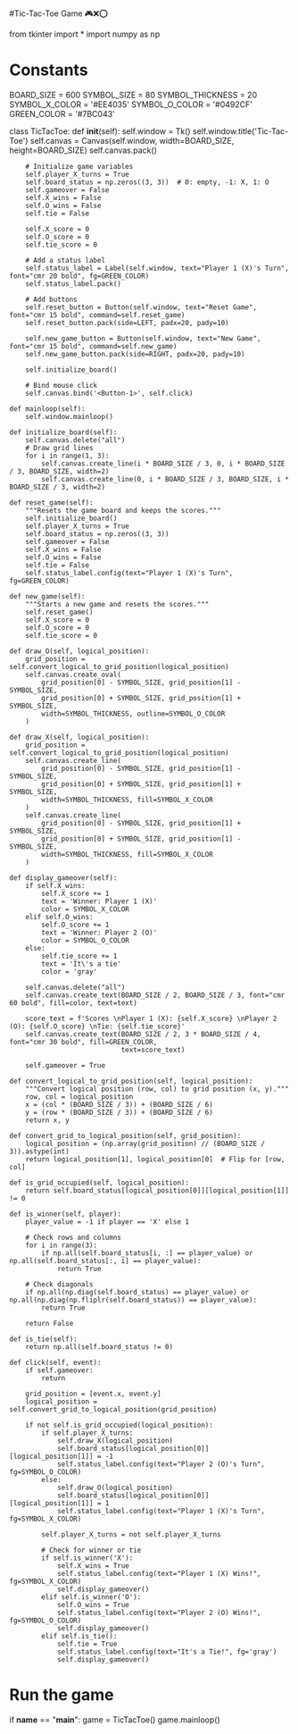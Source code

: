 
#Tic-Tac-Toe Game 🎮❌⭕

from tkinter import *
import numpy as np

# Constants
BOARD_SIZE = 600
SYMBOL_SIZE = 80
SYMBOL_THICKNESS = 20
SYMBOL_X_COLOR = '#EE4035'
SYMBOL_O_COLOR = '#0492CF'
GREEN_COLOR = '#7BC043'


class TicTacToe:
    def __init__(self):
        self.window = Tk()
        self.window.title('Tic-Tac-Toe')
        self.canvas = Canvas(self.window, width=BOARD_SIZE, height=BOARD_SIZE)
        self.canvas.pack()

        # Initialize game variables
        self.player_X_turns = True
        self.board_status = np.zeros((3, 3))  # 0: empty, -1: X, 1: O
        self.gameover = False
        self.X_wins = False
        self.O_wins = False
        self.tie = False

        self.X_score = 0
        self.O_score = 0
        self.tie_score = 0

        # Add a status label
        self.status_label = Label(self.window, text="Player 1 (X)'s Turn", font="cmr 20 bold", fg=GREEN_COLOR)
        self.status_label.pack()

        # Add buttons
        self.reset_button = Button(self.window, text="Reset Game", font="cmr 15 bold", command=self.reset_game)
        self.reset_button.pack(side=LEFT, padx=20, pady=10)

        self.new_game_button = Button(self.window, text="New Game", font="cmr 15 bold", command=self.new_game)
        self.new_game_button.pack(side=RIGHT, padx=20, pady=10)

        self.initialize_board()

        # Bind mouse click
        self.canvas.bind('<Button-1>', self.click)

    def mainloop(self):
        self.window.mainloop()

    def initialize_board(self):
        self.canvas.delete("all")
        # Draw grid lines
        for i in range(1, 3):
            self.canvas.create_line(i * BOARD_SIZE / 3, 0, i * BOARD_SIZE / 3, BOARD_SIZE, width=2)
            self.canvas.create_line(0, i * BOARD_SIZE / 3, BOARD_SIZE, i * BOARD_SIZE / 3, width=2)

    def reset_game(self):
        """Resets the game board and keeps the scores."""
        self.initialize_board()
        self.player_X_turns = True
        self.board_status = np.zeros((3, 3))
        self.gameover = False
        self.X_wins = False
        self.O_wins = False
        self.tie = False
        self.status_label.config(text="Player 1 (X)'s Turn", fg=GREEN_COLOR)

    def new_game(self):
        """Starts a new game and resets the scores."""
        self.reset_game()
        self.X_score = 0
        self.O_score = 0
        self.tie_score = 0

    def draw_O(self, logical_position):
        grid_position = self.convert_logical_to_grid_position(logical_position)
        self.canvas.create_oval(
            grid_position[0] - SYMBOL_SIZE, grid_position[1] - SYMBOL_SIZE,
            grid_position[0] + SYMBOL_SIZE, grid_position[1] + SYMBOL_SIZE,
            width=SYMBOL_THICKNESS, outline=SYMBOL_O_COLOR
        )

    def draw_X(self, logical_position):
        grid_position = self.convert_logical_to_grid_position(logical_position)
        self.canvas.create_line(
            grid_position[0] - SYMBOL_SIZE, grid_position[1] - SYMBOL_SIZE,
            grid_position[0] + SYMBOL_SIZE, grid_position[1] + SYMBOL_SIZE,
            width=SYMBOL_THICKNESS, fill=SYMBOL_X_COLOR
        )
        self.canvas.create_line(
            grid_position[0] - SYMBOL_SIZE, grid_position[1] + SYMBOL_SIZE,
            grid_position[0] + SYMBOL_SIZE, grid_position[1] - SYMBOL_SIZE,
            width=SYMBOL_THICKNESS, fill=SYMBOL_X_COLOR
        )

    def display_gameover(self):
        if self.X_wins:
            self.X_score += 1
            text = 'Winner: Player 1 (X)'
            color = SYMBOL_X_COLOR
        elif self.O_wins:
            self.O_score += 1
            text = 'Winner: Player 2 (O)'
            color = SYMBOL_O_COLOR
        else:
            self.tie_score += 1
            text = 'It\'s a tie'
            color = 'gray'

        self.canvas.delete("all")
        self.canvas.create_text(BOARD_SIZE / 2, BOARD_SIZE / 3, font="cmr 60 bold", fill=color, text=text)

        score_text = f'Scores \nPlayer 1 (X): {self.X_score} \nPlayer 2 (O): {self.O_score} \nTie: {self.tie_score}'
        self.canvas.create_text(BOARD_SIZE / 2, 3 * BOARD_SIZE / 4, font="cmr 30 bold", fill=GREEN_COLOR,
                                text=score_text)

        self.gameover = True

    def convert_logical_to_grid_position(self, logical_position):
        """Convert logical position (row, col) to grid position (x, y)."""
        row, col = logical_position
        x = (col * (BOARD_SIZE / 3)) + (BOARD_SIZE / 6)
        y = (row * (BOARD_SIZE / 3)) + (BOARD_SIZE / 6)
        return x, y

    def convert_grid_to_logical_position(self, grid_position):
        logical_position = (np.array(grid_position) // (BOARD_SIZE / 3)).astype(int)
        return logical_position[1], logical_position[0]  # Flip for [row, col]

    def is_grid_occupied(self, logical_position):
        return self.board_status[logical_position[0]][logical_position[1]] != 0

    def is_winner(self, player):
        player_value = -1 if player == 'X' else 1

        # Check rows and columns
        for i in range(3):
            if np.all(self.board_status[i, :] == player_value) or np.all(self.board_status[:, i] == player_value):
                return True

        # Check diagonals
        if np.all(np.diag(self.board_status) == player_value) or np.all(np.diag(np.fliplr(self.board_status)) == player_value):
            return True

        return False

    def is_tie(self):
        return np.all(self.board_status != 0)

    def click(self, event):
        if self.gameover:
            return

        grid_position = [event.x, event.y]
        logical_position = self.convert_grid_to_logical_position(grid_position)

        if not self.is_grid_occupied(logical_position):
            if self.player_X_turns:
                self.draw_X(logical_position)
                self.board_status[logical_position[0]][logical_position[1]] = -1
                self.status_label.config(text="Player 2 (O)'s Turn", fg=SYMBOL_O_COLOR)
            else:
                self.draw_O(logical_position)
                self.board_status[logical_position[0]][logical_position[1]] = 1
                self.status_label.config(text="Player 1 (X)'s Turn", fg=SYMBOL_X_COLOR)

            self.player_X_turns = not self.player_X_turns

            # Check for winner or tie
            if self.is_winner('X'):
                self.X_wins = True
                self.status_label.config(text="Player 1 (X) Wins!", fg=SYMBOL_X_COLOR)
                self.display_gameover()
            elif self.is_winner('O'):
                self.O_wins = True
                self.status_label.config(text="Player 2 (O) Wins!", fg=SYMBOL_O_COLOR)
                self.display_gameover()
            elif self.is_tie():
                self.tie = True
                self.status_label.config(text="It's a Tie!", fg='gray')
                self.display_gameover()


# Run the game
if __name__ == "__main__":
    game = TicTacToe()
    game.mainloop()
